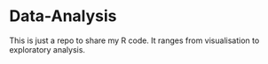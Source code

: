 # Data-Analysis
This is just a repo to share my R code. It ranges from visualisation to exploratory analysis. 
